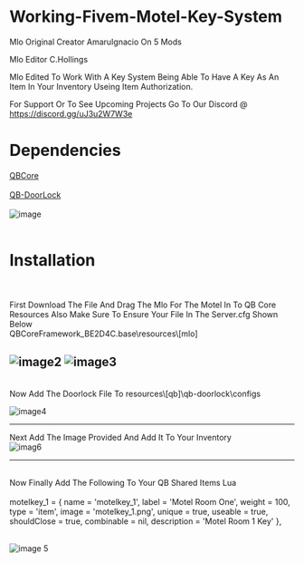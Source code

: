 # Working-Fivem-Motel-Key-System

Mlo Original Creator AmaruIgnacio On 5 Mods

Mlo Editor C.Hollings

Mlo Edited To Work With A Key System Being Able To Have A Key As An Item In Your Inventory Useing Item Authorization.

For Support Or To See Upcoming Projects Go To Our Discord @ https://discord.gg/uJ3u2W7W3e

# Dependencies

<a href="https://github.com/qbcore-framework/qb-core">QBCore</a>
<br>
<br>
<a href="https://github.com/qbcore-framework/qb-doorlock">QB-DoorLock</a>
<br>
<br>
![image](https://github.com/Cameron2131/Working-Fivem-Motel-Key-System/assets/149907059/325f01f9-c03f-4f8b-b2c2-b930a6c90d35)
<br>
<br>
# Installation
<br>
<br>
First Download The File And Drag The Mlo For The Motel In To QB Core Resources Also Make Sure To Ensure Your File In The Server.cfg Shown Below
<br>
QBCoreFramework_BE2D4C.base\resources\[mlo]

![image2](https://github.com/Cameron2131/Working-Fivem-Motel-Key-System/assets/149907059/c61b838e-b7de-463b-b340-51e36a2bacce)
![image3](https://github.com/Cameron2131/Working-Fivem-Motel-Key-System/assets/149907059/def8d1f9-cfcf-4a7f-941e-74133be86cdc)
--------------------------------------------------------------------------------------------------------------------------------------------------------------

<br>
Now Add The Doorlock File To resources\[qb]\qb-doorlock\configs

![image4](https://github.com/Cameron2131/Working-Fivem-Motel-Key-System/assets/149907059/c9d4f8eb-e8f5-4fc3-9c19-35c96e8f4495)
<br>

--------------------------------------------------------------------------------------------------------------------------------------------------------------
Next Add The Image Provided And Add It To Your Inventory 
<br>
![imag6](https://github.com/Cameron2131/Working-Fivem-Motel-Key-System/assets/149907059/7ddf99dc-3310-42bb-9f38-943122ab4b0a)

--------------------------------------------------------------------------------------------------------------------------------------------------------------
<br>
Now Finally Add The Following To Your QB Shared Items Lua

<br>
<br>
motelkey_1  = { name = 'motelkey_1', label = 'Motel Room One', weight = 100, type = 'item', image = 'motelkey_1.png', unique = true, useable = true, shouldClose = true, combinable = nil, description = 'Motel Room 1 Key' },
<br>
<br>

![image 5](https://github.com/Cameron2131/Working-Fivem-Motel-Key-System/assets/149907059/28c25121-4e06-49bf-9627-4dfdad9d355e)
